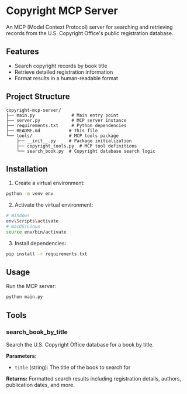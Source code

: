 # Copyright MCP Server

An MCP (Model Context Protocol) server for searching and retrieving records from the U.S. Copyright Office's public registration database.

## Features

- Search copyright records by book title
- Retrieve detailed registration information
- Format results in a human-readable format

## Project Structure

```
copyright-mcp-server/
├── main.py              # Main entry point
├── server.py            # MCP server instance
├── requirements.txt     # Python dependencies
├── README.md           # This file
└── tools/              # MCP tools package
    ├── __init__.py     # Package initialization
    ├── copyright_tools.py  # MCP tool definitions
    └── search_book.py  # Copyright database search logic
```

## Installation

1. Create a virtual environment:

```bash
python -m venv env
```

2. Activate the virtual environment:

```bash
# Windows
env\Scripts\activate
# macOS/Linux
source env/bin/activate
```

3. Install dependencies:

```bash
pip install -r requirements.txt
```

## Usage

Run the MCP server:

```bash
python main.py
```

## Tools

### search_book_by_title

Search the U.S. Copyright Office database for a book by title.

**Parameters:**

- `title` (string): The title of the book to search for

**Returns:**
Formatted search results including registration details, authors, publication dates, and more.

